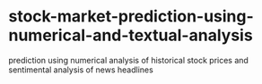 # stock-market-prediction-using-numerical-and-textual-analysis
prediction using numerical analysis of historical stock prices and sentimental analysis of news headlines
